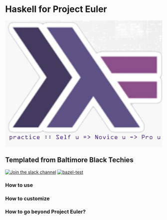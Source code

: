 # Haskell for Project Euler

<img align="center" src="https://raw.githubusercontent.com/baltimoreblacktechies/haskell-template/master/banner.png">

## Templated from Baltimore Black Techies
[![Join the slack channel](https://img.shields.io/badge/slack-Baltimore%20Black%20Techies-red.svg?logo=slack)](http://bit.ly/3r4lPQm)
[![bazel-test](https://github.com/baltimoreblacktechies/haskell-template/actions/workflows/bazel.yml/badge.svg)](https://github.com/baltimoreblacktechies/haskell-template/actions/workflows/bazel.yml)

### How to use

### How to customize

### How to go beyond Project Euler?
